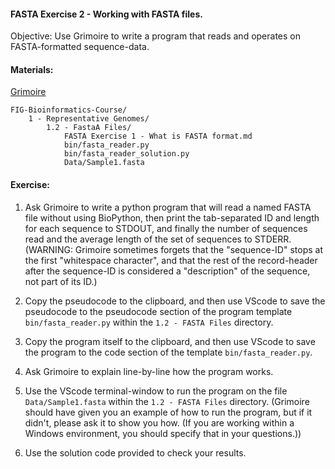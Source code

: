 #### FASTA Exercise 2 - Working with FASTA files.

Objective: Use Grimoire to write a program that reads and operates on FASTA-formatted sequence-data.

#### Materials: 

[Grimoire](https://chat.openai.com/g/g-n7Rs0IK86-grimoire)
``` 
FIG-Bioinformatics-Course/
    1 - Representative Genomes/
        1.2 - FastaA Files/
            FASTA Exercise 1 - What is FASTA format.md
            bin/fasta_reader.py
            bin/fasta_reader_solution.py
            Data/Sample1.fasta
```

#### Exercise:

1. Ask Grimoire to write a python program that will read a named FASTA file without using BioPython, then print the tab-separated ID and length for each sequence to STDOUT, and finally the number of sequences read and the average length of the set of sequences to STDERR. 
(WARNING: Grimoire sometimes forgets that the "sequence-ID" stops at the first 
"whitespace character", and that the rest of the record-header after the
sequence-ID is considered a "description" of the sequence, not part of its ID.)

2. Copy the pseudocode to the clipboard, and then use VScode to save the pseudocode to the pseudocode section of the program template `bin/fasta_reader.py` within the `1.2 - FASTA Files` directory.

3. Copy the program itself to the clipboard, and then use VScode to save the program to the code section of the template `bin/fasta_reader.py`.

4. Ask Grimoire to explain line-by-line how the program works.

5. Use the VScode terminal-window to run the program on the file `Data/Sample1.fasta` within the `1.2 - FASTA Files` directory. (Grimoire should have given you an example of how to run the program, but if it didn't, please ask it to show you how. (If you are working within a Windows environment, you should specify that in your questions.))

6. Use the solution code provided to check your results.
